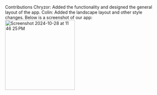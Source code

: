 Contributions
Chryzor: Added the functionality and designed the general layout of the app.
Colin: Added the landscape layout and other style changes.
Below is a screenshot of our app:
<img width="228" alt="Screenshot 2024-10-28 at 11 46 25 PM" src="https://github.com/user-attachments/assets/020edbbb-08e7-44ee-9b7d-fd9a252c6429">
